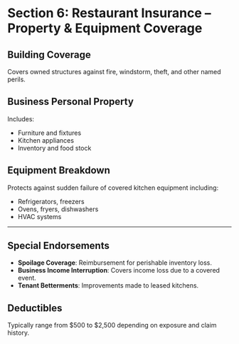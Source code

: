 # Section 6: Restaurant Insurance – Property & Equipment Coverage

## Building Coverage

Covers owned structures against fire, windstorm, theft, and other named perils.

## Business Personal Property

Includes:
- Furniture and fixtures
- Kitchen appliances
- Inventory and food stock

## Equipment Breakdown

Protects against sudden failure of covered kitchen equipment including:
- Refrigerators, freezers
- Ovens, fryers, dishwashers
- HVAC systems

---

## Special Endorsements

- **Spoilage Coverage**: Reimbursement for perishable inventory loss.
- **Business Income Interruption**: Covers income loss due to a covered event.
- **Tenant Betterments**: Improvements made to leased kitchens.

## Deductibles

Typically range from $500 to $2,500 depending on exposure and claim history.